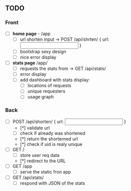 ## TODO

### Front

- [ ] **home page** - /app
  - [ ] url shorten input -> POST /api/shrten/ { url: <input url> }
  - [ ] bootstrap sexy design
  - [ ] nice error display
- [ ] **stats page** /app/<hash>
  - [ ] requests the stats from -> GET /api/stats/<hash>
  - [ ] error display
  - [ ] add dashboard with stats display:
    - [ ] locations of requests
    - [ ] unique requesters
    - [ ] usage graph

### Back

- [ ] POST /api/shorten/ { url: <input url> }
  - [*] validate url
  - [ ] check if already was shortened
  - [*] return the shorterned url
  - [*] check if uid is realy unique
- [ ] GET /<hash>
  - [ ] store user req data
  - [*] redirect to the URL
- [ ] GET /app
  - [ ] serve the static fron app
- [ ] GET /api/stats/<hash>
  - [ ] respond with JSON of the stats

